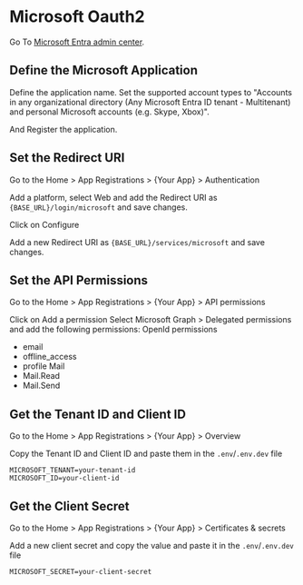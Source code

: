 # Microsoft Oauth2

Go To [Microsoft Entra admin center](https://entra.microsoft.com/#view/Microsoft_AAD_RegisteredApps/CreateApplicationBlade).

## Define the Microsoft Application
Define the application name.
Set the supported account types to "Accounts in any organizational directory (Any Microsoft Entra ID tenant - Multitenant) and personal Microsoft accounts (e.g. Skype, Xbox)".

And Register the application.

## Set the Redirect URI
Go to the Home > App Registrations > {Your App} > Authentication

Add a platform, select Web and add the Redirect URI as `{BASE_URL}/login/microsoft` and save changes.

Click on Configure

Add a new Redirect URI as `{BASE_URL}/services/microsoft` and save changes.

## Set the API Permissions

Go to the Home > App Registrations > {Your App} > API permissions

Click on Add a permission
Select Microsoft Graph > Delegated permissions and add the following permissions:
OpenId permissions
- email
- offline_access
- profile
Mail
- Mail.Read
- Mail.Send

## Get the Tenant ID and Client ID
Go to the Home > App Registrations > {Your App} > Overview

Copy the Tenant ID and Client ID and paste them in the `.env`/`.env.dev` file

```env
MICROSOFT_TENANT=your-tenant-id
MICROSOFT_ID=your-client-id
```

## Get the Client Secret
Go to the Home > App Registrations > {Your App} > Certificates & secrets

Add a new client secret and copy the value and paste it in the `.env`/`.env.dev` file

```env
MICROSOFT_SECRET=your-client-secret
```
